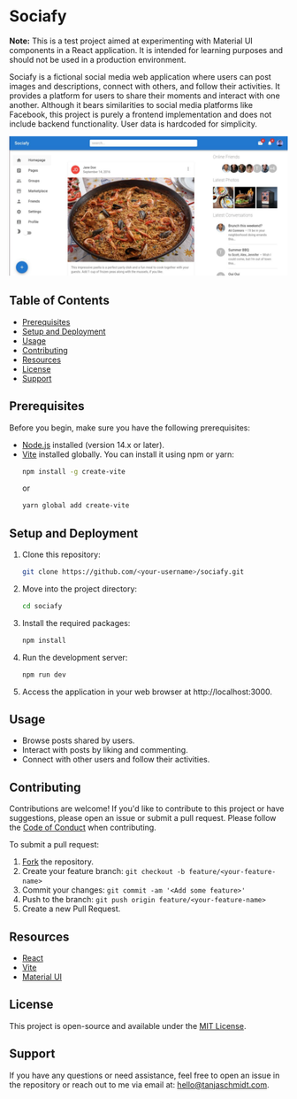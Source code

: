 # Sociafy

**Note:** This is a test project aimed at experimenting with Material UI components in a React application. It is intended for learning purposes and should not be used in a production environment.

Sociafy is a fictional social media web application where users can post images and descriptions, connect with others, and follow their activities. It provides a platform for users to share their moments and interact with one another. Although it bears similarities to social media platforms like Facebook, this project is purely a frontend implementation and does not include backend functionality. User data is hardcoded for simplicity.

![screenshot of Sociafy homepage](./public/sociafy_social-media-card_1280x640.jpg)

## Table of Contents
- [Prerequisites](#prerequisites)
- [Setup and Deployment](#setup-and-deployment)
- [Usage](#usage)
- [Contributing](#contributing)
- [Resources](#resources)
- [License](#license)
- [Support](#support)

## Prerequisites
Before you begin, make sure you have the following prerequisites:

- [Node.js](https://nodejs.org/) installed (version 14.x or later).
- [Vite](https://vitejs.dev/) installed globally. You can install it using npm or yarn:
  ```bash
  npm install -g create-vite
  ```
  or
  ```bash
  yarn global add create-vite
  ```

## Setup and Deployment
1. Clone this repository:
   ```bash
   git clone https://github.com/<your-username>/sociafy.git
   ```
2. Move into the project directory:
    ```bash
    cd sociafy
    ```
3. Install the required packages:
    ``` bash
    npm install 
    ```
4. Run the development server:
    ```bash
    npm run dev
    ```
5. Access the application in your web browser at http://localhost:3000.

## Usage
- Browse posts shared by users.
- Interact with posts by liking and commenting.
- Connect with other users and follow their activities.

## Contributing
Contributions are welcome! If you'd like to contribute to this project or have suggestions, please open an issue or submit a pull request. Please follow the [Code of Conduct](./CODE_OF_CONDUCT.md) when contributing.

To submit a pull request:

1. [Fork](https://docs.github.com/en/get-started/quickstart/fork-a-repo) the repository.
2. Create your feature branch: `git checkout -b feature/<your-feature-name>`
3. Commit your changes: `git commit -am '<Add some feature>'`
4. Push to the branch: `git push origin feature/<your-feature-name>`
5. Create a new Pull Request.

## Resources
- [React](https://reactjs.org/)
- [Vite](https://vitejs.dev/)
- [Material UI](https://mui.com/)

## License
This project is open-source and available under the [MIT License](./LICENSE.md).

## Support
If you have any questions or need assistance, feel free to open an issue in the repository or reach out to me via email at: hello@tanjaschmidt.com.